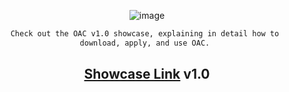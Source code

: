 <div align="center">
  
  ![image](https://media.discordapp.net/attachments/974194513767694367/1024214390435762176/Untitled3.png)

```diff
Check out the OAC v1.0 showcase, explaining in detail how to 
download, apply, and use OAC. 
```
[Showcase Link](https://youtu.be/sJks4fBk6t8) v1.0
  ---

